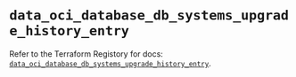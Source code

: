 # `data_oci_database_db_systems_upgrade_history_entry`

Refer to the Terraform Registory for docs: [`data_oci_database_db_systems_upgrade_history_entry`](https://registry.terraform.io/providers/oracle/oci/6.18.0/docs/data-sources/database_db_systems_upgrade_history_entry).
